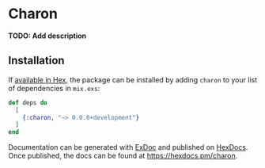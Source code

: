 # Charon

**TODO: Add description**

## Installation

If [available in Hex](https://hex.pm/docs/publish), the package can be installed
by adding `charon` to your list of dependencies in `mix.exs`:

```elixir
def deps do
  [
    {:charon, "~> 0.0.0+development"}
  ]
end
```

Documentation can be generated with [ExDoc](https://github.com/elixir-lang/ex_doc)
and published on [HexDocs](https://hexdocs.pm). Once published, the docs can
be found at <https://hexdocs.pm/charon>.
